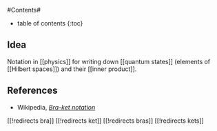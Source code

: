 
#Contents#
* table of contents
{:toc}

## Idea


Notation in [[physics]] for writing down [[quantum states]] (elements of [[Hilbert spaces]]) and their [[inner product]].

## References


* Wikipedia, _[Bra-ket notation](http://en.wikipedia.org/wiki/Bra–ket_notation)_

[[!redirects bra]]
[[!redirects ket]]
[[!redirects bras]]
[[!redirects kets]]
